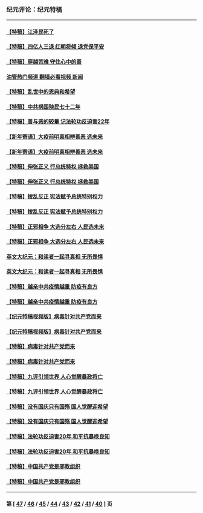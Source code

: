 ### 纪元评论：纪元特稿
---
#### [【特稿】江泽民死了](../../pages/nsc424/n13876300.md?12180330) 
#### [【特稿】四亿人三退 红朝将倾 退党保平安](../../pages/nsc424/n13794378.md?12180330) 
#### [【特稿】穿越苦难 守住心中的善](../../pages/nsc424/n13784979.md?12180330) 
#### [油管热门频道 翻墙必看视频 新闻](ok?12180330)
#### [【特稿】乱世中的恩典和希望](../../pages/nsc424/n13734687.md?12180330) 
#### [【特稿】中共祸国殃民七十二年](../../pages/nsc424/n13272607.md?12180330) 
#### [【特稿】善与恶的较量 记法轮功反迫害22年](../../pages/nsc424/n13086597.md?12180330) 
#### [【新年寄语】大疫前明真相辨善恶 选未来](../../pages/nsc424/n12660855.md?12180330) 
#### [【新年寄语】大疫前明真相辨善恶 选未来](../../pages/nsc424/n12660855.md?12180330) 
#### [【特稿】伸张正义 行总统特权 拯救美国](../../pages/nsc424/n12616806.md?12180330) 
#### [【特稿】伸张正义 行总统特权 拯救美国](../../pages/nsc424/n12616806.md?12180330) 
#### [【特稿】拨乱反正 宪法赋予总统特别权力](../../pages/nsc424/n12598306.md?12180330) 
#### [【特稿】拨乱反正 宪法赋予总统特别权力](../../pages/nsc424/n12598306.md?12180330) 
#### [【特稿】正邪相争 大选分左右 人民选未来](../../pages/nsc424/n12545208.md?12180330) 
#### [【特稿】正邪相争 大选分左右 人民选未来](../../pages/nsc424/n12545208.md?12180330) 
#### [英文大纪元：和读者一起寻真相 无所畏惧](../../pages/nsc424/n12542027.md?12180330) 
#### [英文大纪元：和读者一起寻真相 无所畏惧](../../pages/nsc424/n12542027.md?12180330) 
#### [【特稿】越亲中共疫情越重 防疫有良方](../../pages/nsc424/n12042989.md?12180330) 
#### [【特稿】越亲中共疫情越重 防疫有良方](../../pages/nsc424/n12042989.md?12180330) 
#### [【纪元特稿视频版】病毒针对共产党而来](../../pages/nsc424/n11977328.md?12180330) 
#### [【纪元特稿视频版】病毒针对共产党而来](../../pages/nsc424/n11977328.md?12180330) 
#### [【特稿】病毒针对共产党而来](../../pages/nsc424/n11928818.md?12180330) 
#### [【特稿】病毒针对共产党而来](../../pages/nsc424/n11928818.md?12180330) 
#### [【特稿】九评引领世界 人心觉醒暴政将亡](../../pages/nsc424/n11660496.md?12180330) 
#### [【特稿】九评引领世界 人心觉醒暴政将亡](../../pages/nsc424/n11660496.md?12180330) 
#### [【特稿】没有国庆只有国殇 国人觉醒迎希望](../../pages/nsc424/n11549354.md?12180330) 
#### [【特稿】没有国庆只有国殇 国人觉醒迎希望](../../pages/nsc424/n11549354.md?12180330) 
#### [【特稿】法轮功反迫害20年 和平抗暴唤良知](../../pages/nsc424/n11389135.md?12180330) 
#### [【特稿】法轮功反迫害20年 和平抗暴唤良知](../../pages/nsc424/n11389135.md?12180330) 
#### [【特稿】中国共产党是邪教组织](../../pages/nsc424/n11355551.md?12180330) 
#### [【特稿】中国共产党是邪教组织](../../pages/nsc424/n11355551.md?12180330) 

---
#### 第 [ [47](./47.md?12180330) / [46](./46.md?12180330) / [45](./45.md?12180330) / [44](./44.md?12180330) / [43](./43.md?12180330) / [42](./42.md?12180330) / [41](./41.md?12180330) / [40](./40.md?12180330) ] 页
